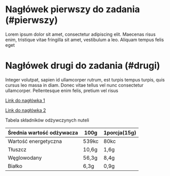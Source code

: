 # Nagłówek pierwszy do zadania (#pierwszy)
Lorem ipsum dolor sit amet, consectetur adipiscing elit. Maecenas risus enim, tristique vitae fringilla sit amet, vestibulum a leo. Aliquam tempus felis eget 
# Nagłówek drugi do zadania (#drugi)
Integer volutpat, sapien id ullamcorper rutrum, est turpis tempus turpis, quis cursus leo massa in diam. Donec vitae tellus vel nunc consectetur ullamcorper. Pellentesque enim felis, pretium vel risus 

[Link do nagłówka 1](#pierwszy)

[Link do nagłówka 2](#drugi)

Tabela składników odżywczynych nuteli

|Średnia wartość odżywacza|100g|1porcja(15g)|
|---|---|---|
Wartość energetyczna|539kc|80kc|
Tłuszcz|10,6g|1,6g|
Węglowodany|56,3g|8,4g|
Białko|6,3g|0,9g|

